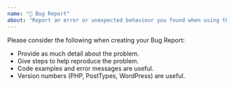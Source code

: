 ```yaml
---
name: "🐛 Bug Report"
about: "Report an error or unexpected behaviour you found when using the code."
---
```


Please consider the following when creating your Bug Report:

* Provide as much detail about the problem.
* Give steps to help reproduce the problem.
* Code examples and error messages are useful.
* Version numbers (PHP, PostTypes, WordPress) are useful.
